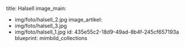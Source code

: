 title: Halsell
image_main:
  - img/foto/halsell_2.jpg
image_artikel:
  - img/foto/halsell_3.jpg
  - img/foto/halsell_1.jpg
id: 435e55c2-18d9-49ad-8b4f-245cf657193a
blueprint: mimbild_collections
